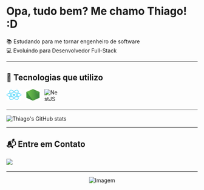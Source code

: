 # Opa, tudo bem? Me chamo Thiago! :D  
📚 Estudando para me tornar engenheiro de software  
💻 Evoluindo para Desenvolvedor Full-Stack  

---

## 🚀 Tecnologias que utilizo  

<div style="display: flex; flex-wrap: wrap; gap: 10px;">
  <img align="center" alt="ReactJS" height="30" width="40" src="https://raw.githubusercontent.com/devicons/devicon/master/icons/react/react-original.svg">
  <img align="center" alt="NodeJS" height="30" width="40" src="https://raw.githubusercontent.com/devicons/devicon/master/icons/nodejs/nodejs-original.svg">
  <img align="center" alt="NestJS" height="40" width="40" src="https://github.com/user-attachments/assets/e762aba6-7fb2-4ba2-9f4e-8c2267d0d321"> 
</div>

---

![Thiago's GitHub stats](https://github-readme-stats.vercel.app/api?username=mrtaki67&show_icons=true&theme=gotham)

---

## 📬 Entre em Contato  

<div> 
  <a href="mailto:thiagoc.company@gmail.com"><img src="https://img.shields.io/badge/-Gmail-%23333?style=for-the-badge&logo=gmail&logoColor=white" target="_blank"></a>
</div>

---

<p align="center">
  <img src="https://github.com/mrtaki67/mrtaki67/assets/140362777/cc481d64-6089-42ee-9023-069465c4844f" alt="Imagem">
</p>


